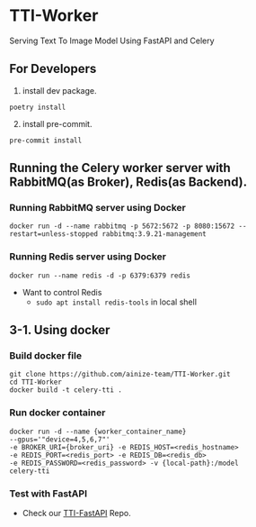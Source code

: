 # TTI-Worker

Serving Text To Image Model Using FastAPI and Celery

## For Developers

1. install dev package.

```shell
poetry install
```

2. install pre-commit.

```shell
pre-commit install
```

## Running the Celery worker server with RabbitMQ(as Broker), Redis(as Backend).
### Running RabbitMQ server using Docker
```shell
docker run -d --name rabbitmq -p 5672:5672 -p 8080:15672 --restart=unless-stopped rabbitmq:3.9.21-management
```

### Running Redis server using Docker
```
docker run --name redis -d -p 6379:6379 redis
```
- Want to control Redis
  - `sudo apt install redis-tools` in local shell

## 3-1. Using docker
### Build docker file
```
git clone https://github.com/ainize-team/TTI-Worker.git
cd TTI-Worker
docker build -t celery-tti .
```

### Run docker container
```
docker run -d --name {worker_container_name} 
--gpus='"device=4,5,6,7"'
-e BROKER_URI={broker_uri} -e REDIS_HOST=<redis_hostname> 
-e REDIS_PORT=<redis_port> -e REDIS_DB=<redis_db> 
-e REDIS_PASSWORD=<redis_password> -v {local-path}:/model 
celery-tti
```

### Test with FastAPI
- Check our [TTI-FastAPI](https://github.com/ainize-team/TTI-FastAPI) Repo.